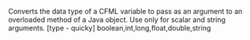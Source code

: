Converts the data type of a CFML variable to pass as an
        argument to an overloaded method of a Java object. Use only
        for scalar and string arguments.
        [type - quicky]
        boolean,int,long,float,double,string